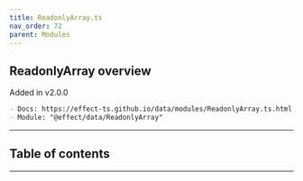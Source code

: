 ```yaml
---
title: ReadonlyArray.ts
nav_order: 72
parent: Modules
---
```


## ReadonlyArray overview

Added in v2.0.0

```md
- Docs: https://effect-ts.github.io/data/modules/ReadonlyArray.ts.html
- Module: "@effect/data/ReadonlyArray"
```

---

<h2 class="text-delta">Table of contents</h2>

---
